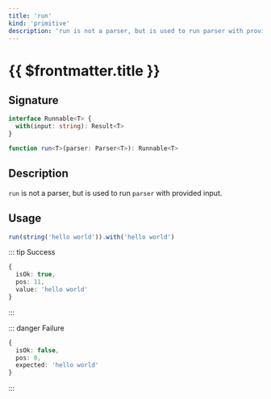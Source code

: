 ```yaml
---
title: 'run'
kind: 'primitive'
description: 'run is not a parser, but is used to run parser with provided input.'
---
```


# {{ $frontmatter.title }} <Primitive />

## Signature

```ts
interface Runnable<T> {
  with(input: string): Result<T>
}

function run<T>(parser: Parser<T>): Runnable<T>
```

## Description

`run` is not a parser, but is used to run `parser` with provided input.

## Usage

```ts
run(string('hello world')).with('hello world')
```

::: tip Success
```ts
{
  isOk: true,
  pos: 11,
  value: 'hello world'
}
```
:::

::: danger Failure
```ts
{
  isOk: false,
  pos: 0,
  expected: 'hello world'
}
```
:::
